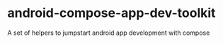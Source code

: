 # android-compose-app-dev-toolkit
A set of helpers to jumpstart android app development with compose
